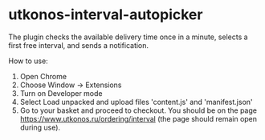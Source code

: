 # utkonos-interval-autopicker
The plugin checks the available delivery time once in a minute, selects a first free interval, and sends a notification. 

How to use:
1. Open Chrome 
2. Choose Window -> Extensions 
3. Turn on Developer mode 
4. Select Load unpacked and upload files 'content.js' and 'manifest.json' 
5. Go to your basket and proceed to checkout. You should be on the page https://www.utkonos.ru/ordering/interval 
(the page should remain open during use). 

